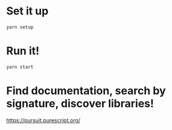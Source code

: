 # Set it up
`yarn setup`

# Run it!
`yarn start`

# Find documentation, search by signature, discover libraries!
https://pursuit.purescript.org/
